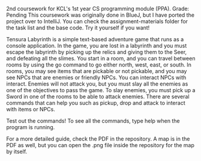 2nd coursework for KCL's 1st year CS programming module (PPA). Grade: Pending
This coursework was originally done in BlueJ, but I have ported the project over to IntelliJ. You can check the assignment-materials folder for the task list and the base code. Try it yourself if you want!


Tensura Labyrinth is a simple text-based adventure game that runs as a console application. In the game, you are lost in a labyrinth and you must escape the labyrinth by picking up the relics and giving them to the Seer, and defeating all the slimes.
You start in a room, and you can travel between rooms by using the go command to go either north, west, east, or south. In rooms, you may see items that are pickable or not pickable, and you may see NPCs that are enemies or friendly NPCs. You can interact NPCs with interact. Enemies will not attack you, but you must slay all the enemies as one of the objectives to pass the game. To slay enemies, you must pick up a Sword in one of the rooms to be able to attack enemies. There are several commands that can help you such as pickup, drop and attack to interact with items or NPCs.

Test out the commands! To see all the commands, type help when the program is running.

For a more detailed guide, check the PDF in the repository. A map is in the PDF as well, but you can open the .png file inside the repository for the map by itself.


